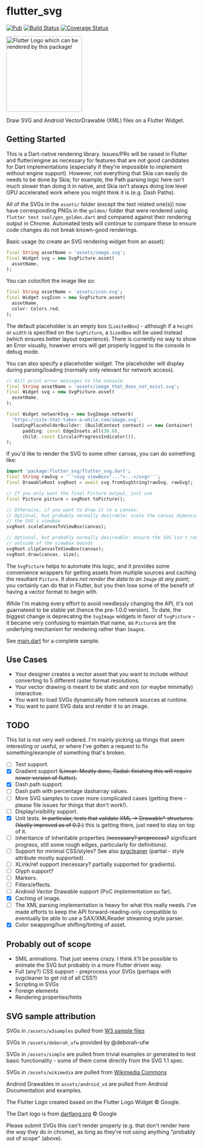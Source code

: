 # flutter_svg

[![Pub](https://img.shields.io/pub/v/flutter_svg.svg)](https://pub.dartlang.org/packages/flutter_svg) [![Build Status](https://travis-ci.org/dnfield/flutter_svg.svg?branch=master)](https://travis-ci.org/dnfield/flutter_svg) [![Coverage Status](https://coveralls.io/repos/github/dnfield/flutter_svg/badge.svg?branch=master)](https://coveralls.io/github/dnfield/flutter_svg?branch=master)

<!-- markdownlint-disable MD033 -->
<img src="/../master/example/assets/flutter_logo.svg?sanitize=true" width="200px" alt="Flutter Logo which can be rendered by this package!">
<!-- markdownlint-enable MD033 -->

Draw SVG and Android VectorDrawable (XML) files on a Flutter Widget.

## Getting Started

This is a Dart-native rendering library. Issues/PRs will be raised in Flutter
and flutter/engine as necessary for features that are not good candidates for
Dart implementations (especially if they're impossible to implement without
engine support).  However, not everything that Skia can easily do needs to be
done by Skia; for example, the Path parsing logic here isn't much slower than
doing it in native, and Skia isn't always doing low level GPU accelerated work
where you might think it is (e.g. Dash Paths).

All of the SVGs in the `assets/` folder (except the text related one(s)) now
have corresponding PNGs in the `golden/` folder that were rendered using
`flutter test tool/gen_golden.dart` and compared against their rendering output
in Chrome. Automated tests will continue to compare these to ensure code
changes do not break known-good renderings.

Basic usage (to create an SVG rendering widget from an asset):

```dart
final String assetName = 'assets/image.svg';
final Widget svg = new SvgPicture.asset(
  assetName,
);
```

You can color/tint the image like so:

```dart
final String assetName = 'assets/icon.svg';
final Widget svgIcon = new SvgPicture.asset(
  assetName,
  color: Colors.red,
);
```

The default placeholder is an empty box (`LimitedBox`) - although if a `height` or
`width` is specified on the `SvgPicture`, a `SizedBox` will be used instead (which
ensures better layout experience).  There is currently no way to show an
Error visually, however errors will get properly logged to the console in debug
mode.

You can also specify a placeholder widget. The placeholder will display during
parsing/loading (normally only relevant for network access).

```dart
// Will print error messages to the console.
final String assetName = 'assets/image_that_does_not_exist.svg';
final Widget svg = new SvgPicture.asset(
  assetName,
);

final Widget networkSvg = new SvgImage.network(
  'https://site-that-takes-a-while.com/image.svg',
  loadingPlaceholderBuilder: (BuildContext context) => new Container(
      padding: const EdgeInsets.all(30.0),
      child: const CircularProgressIndicator()),
);
```

If you'd like to render the SVG to some other canvas, you can do something like:

```dart
import 'package:flutter_svg/flutter_svg.dart';
final String rawSvg = '''<svg viewBox="...">...</svg>''';
final DrawableRoot svgRoot = await svg.fromSvgString(rawSvg, rawSvg);

// If you only want the final Picture output, just use
final Picture picture = svgRoot.toPicture();

// Otherwise, if you want to draw it to a canvas:
// Optional, but probably normally desirable: scale the canvas dimensions to
// the SVG's viewbox
svgRoot.scaleCanvasToViewBox(canvas);

// Optional, but probably normally desireable: ensure the SVG isn't rendered
// outside of the viewbox bounds
svgRoot.clipCanvasToViewBox(canvas);
svgRoot.draw(canvas, size);
```

The `SvgPicture` helps to automate this logic, and it provides some convenience
wrappers for getting assets from multiple sources and caching the resultant
`Picture`.  _It does not render the data to an `Image` at any point_; you certainly
can do that in Flutter, but you then lose some of the benefit of having a vector
format to begin with.

While I'm making every effort to avoid needlessly changing the API, it's not
guarnateed to be stable yet (hence the pre-1.0.0 version). To date, the biggest change
is deprecating the `SvgImage` widgets in favor of `SvgPicture` - it became very confusing
to maintain that name, as `Picture`s are the underlying mechanism for rendering
rather than `Image`s.

See [main.dart](/../master/example/lib/main.dart) for a complete sample.

## Use Cases

- Your designer creates a vector asset that you want to include without
  converting to 5 different raster format resolutions.
- Your vector drawing is meant to be static and non (or maybe minimally)
  interactive.
- You want to load SVGs dynamically from network sources at runtime.
- You want to paint SVG data and render it to an image.

## TODO

This list is not very well ordered.  I'm mainly picking up things that seem
interesting or useful, or where I've gotten a request to fix something/example
of something that's broken.

- [ ] Text support.
- [x] Gradient support ~~(Linear: Mostly done, Radial: finishing this will require
      newer version of flutter).~~
- [x] Dash path support.
- [ ] Dash path with percentage dasharray values.
- [ ] More SVG samples to cover more complicated cases (getting there - please
      file issues for things that don't work!).
- [ ] Display/visibility support.
- [x] Unit tests. ~~In particular, tests that validate XML -> Drawable*
      structures. (Vastly improved as of 0.2.)~~ this is getting there,
      just need to stay on top of it.
- [ ] Inheritance of inheritable properties (~~necessary? preprocess?~~
      significant progress, still some rough edges, particularly for definitions).
- [ ] Support for minimal CSS/styles?  See also
      [svgcleaner](https://github.com/razrfalcon/svgcleaner) (partial - style
      attribute mostly supported).
- [ ] XLink/ref support (necessary? partially supported for gradients).
- [ ] Glyph support?
- [ ] Markers.
- [ ] Filters/effects.
- [ ] Android Vector Drawable support (PoC implementation so far).
- [x] Caching of image.
- [ ] The XML parsing implementation is heavy for what this really needs. I've
      made efforts to keep the API forward-reading-only compatible to
      eventually be able to use a SAX/XMLReader streaming style parser.
- [x] Color swapping/hue shifting/tinting of asset.

## Probably out of scope

- SMIL animations. That just seems crazy.  I think it'll be possible to animate
  the SVG but probably in a more Flutter driven way.
- Full (any?) CSS support - preprocess your SVGs (perhaps with svgcleaner to
  get rid of all CSS?)
- Scripting in SVGs
- Foreign elements
- Rendering properties/hints

## SVG sample attribution

SVGs in `/assets/w3samples` pulled from [W3 sample files](https://dev.w3.org/SVG/tools/svgweb/samples/svg-files/)

SVGs in `/assets/deborah_ufw` provided by @deborah-ufw

SVGs in `/assets/simple` are pulled from trivial examples or generated to test
basic functionality - some of them come directly from the SVG 1.1 spec.

SVGs in `/assets/wikimedia` are pulled from [Wikimedia Commons](https://commons.wikimedia.org/wiki/Main_Page)

Android Drawables in `assets/android_vd` are pulled from Android Documentation and examples.

The Flutter Logo created based on the Flutter Logo Widget © Google.

The Dart logo is from [dartlang.org](https://github.com/dart-lang/site-shared/blob/master/src/_assets/images/dart/logo%2Btext/horizontal/original.svg)
© Google

Please submit SVGs this can't render properly (e.g. that don't render here the
way they do in chrome), as long as they're not using anything "probably out of
scope" (above).
